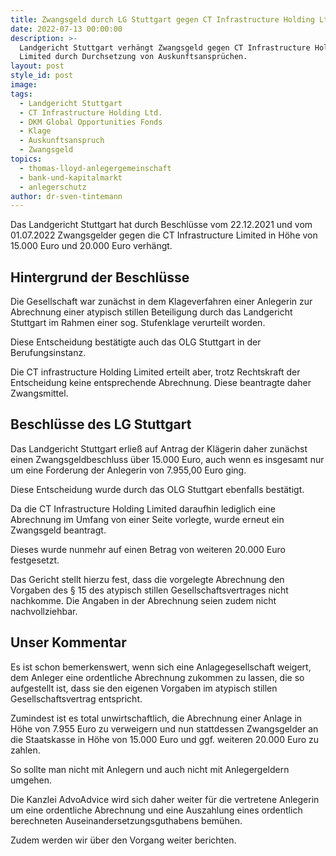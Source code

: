 ```yaml
---
title: Zwangsgeld durch LG Stuttgart gegen CT Infrastructure Holding Ltd. verhängt.
date: 2022-07-13 00:00:00
description: >-
  Landgericht Stuttgart verhängt Zwangsgeld gegen CT Infrastructure Holding
  Limited durch Durchsetzung von Auskunftsansprüchen. 
layout: post
style_id: post
image:
tags:
  - Landgericht Stuttgart
  - CT Infrastructure Holding Ltd.
  - DKM Global Opportunities Fonds
  - Klage
  - Auskunftsanspruch
  - Zwangsgeld
topics:
  - thomas-lloyd-anlegergemeinschaft
  - bank-und-kapitalmarkt
  - anlegerschutz
author: dr-sven-tintemann
---
```

Das Landgericht Stuttgart hat durch Beschlüsse vom 22.12.2021 und vom 01.07.2022 Zwangsgelder gegen die CT Infrastructure Limited in Höhe von 15.000 Euro und 20.000 Euro verhängt.&nbsp;

## Hintergrund der Beschlüsse

Die Gesellschaft war zunächst in dem Klageverfahren einer Anlegerin zur Abrechnung einer atypisch stillen Beteiligung durch das Landgericht Stuttgart im Rahmen einer sog. Stufenklage verurteilt worden.&nbsp;

Diese Entscheidung bestätigte auch das OLG Stuttgart in der Berufungsinstanz.&nbsp;

Die CT infrastructure Holding Limited erteilt aber, trotz Rechtskraft der Entscheidung keine entsprechende Abrechnung. Diese beantragte daher Zwangsmittel.&nbsp;

## Beschlüsse des LG Stuttgart

Das Landgericht Stuttgart erlie&szlig; auf Antrag der Klägerin daher zunächst einen Zwangsgeldbeschluss über 15.000 Euro, auch wenn es insgesamt nur um eine Forderung der Anlegerin von 7.955,00 Euro ging.&nbsp;

Diese Entscheidung wurde durch das OLG Stuttgart ebenfalls bestätigt.&nbsp;

Da die CT Infrastructure Holding Limited daraufhin lediglich eine Abrechnung im Umfang von einer Seite vorlegte, wurde erneut ein Zwangsgeld beantragt.&nbsp;

Dieses wurde nunmehr auf einen Betrag von weiteren 20.000 Euro festgesetzt.&nbsp;

Das Gericht stellt hierzu fest, dass die vorgelegte Abrechnung den Vorgaben des &sect; 15 des atypisch stillen Gesellschaftsvertrages nicht nachkomme. Die Angaben in der Abrechnung seien zudem nicht nachvollziehbar.&nbsp;

## Unser Kommentar

Es ist schon bemerkenswert, wenn sich eine Anlagegesellschaft weigert, dem Anleger eine ordentliche Abrechnung zukommen zu lassen, die so aufgestellt ist, dass sie den eigenen Vorgaben im atypisch stillen Gesellschaftsvertrag entspricht.&nbsp;

Zumindest ist es total unwirtschaftlich, die Abrechnung einer Anlage in Höhe von 7.955 Euro zu verweigern und nun stattdessen Zwangsgelder an die Staatskasse in Höhe von 15.000 Euro und ggf. weiteren 20.000 Euro zu zahlen.&nbsp;

So sollte man nicht mit Anlegern und auch nicht mit Anlegergeldern umgehen.

Die Kanzlei AdvoAdvice wird sich daher weiter für die vertretene Anlegerin um eine ordentliche Abrechnung und eine Auszahlung eines ordentlich berechneten Auseinandersetzungsguthabens bemühen.&nbsp;

Zudem werden wir über den Vorgang weiter berichten.&nbsp;

&nbsp;

&nbsp;

&nbsp;
